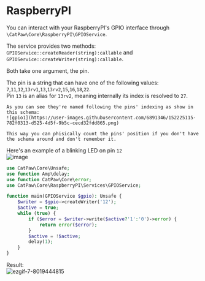 # RaspberryPI

You can interact with your RaspberryPI's GPIO interface through `\CatPaw\Core\RaspberryPI\GPIOService`.<br/>

The service provides two methods: `GPIOService::createReader(string):callable` and `GPIOService::createWriter(string):callable`.

Both take one argument, the pin.

The pin is a string that can have one of the following values: `7`,`11`,`12`,`13rv1`,`13`,`13rv2`,`15`,`16`,`18`,`22`.<br/>
Pin `13` is an alias for `13rv2`, meaning internally its index is resolved to `27`.

    As you can see they're named following the pins' indexing as show in this schema:
    ![gpio1](https://user-images.githubusercontent.com/6891346/152225115-782f0313-d525-4d5f-9b5c-cecd32fdd865.png)

    This way you can phisically count the pins' position if you don't have the schema around and don't remember it.

Here's an example of a blinking LED on pin `12`<br/>
![image](https://user-images.githubusercontent.com/6891346/152228030-7d1f5cba-6308-42be-bc14-c62df1a81554.png)

```php
use CatPaw\Core\Unsafe;
use function Amp\delay;
use function CatPaw\Core\error;
use CatPaw\Core\RaspberryPI\Services\GPIOService;

function main(GPIOService $gpio): Unsafe {
    $writer = $gpio->createWriter('12');
    $active = true;
    while (true) {
        if ($error = $writer->write($active?'1':'0')->error) {
            return error($error);
        }
        $active = !$active;
        delay(1);
    }
}
```

Result:<br/>
![ezgif-7-8019444815](https://user-images.githubusercontent.com/6891346/152222230-e504eaa4-e014-4c91-ae56-3d4376b1d3d2.gif)
